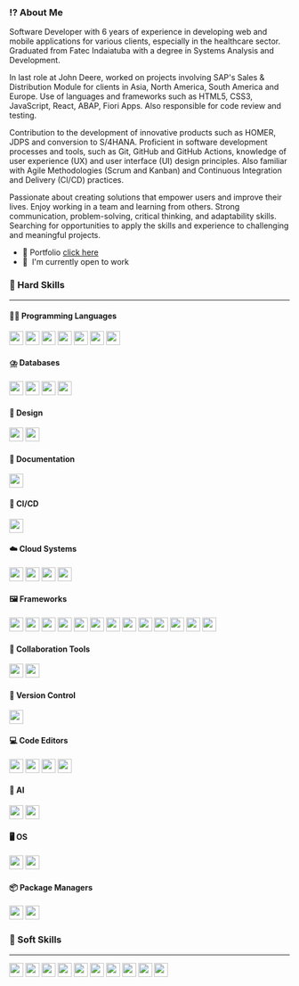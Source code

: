 ### ⁉️ About Me 
Software Developer with 6 years of experience in developing web and mobile applications for various clients, especially in the healthcare sector. Graduated from Fatec Indaiatuba with a degree in Systems Analysis and Development.

In last role at John Deere, worked on projects involving SAP's Sales & Distribution Module for clients in Asia, North America, South America and Europe. Use of languages and frameworks such as HTML5, CSS3, JavaScript, React, ABAP, Fiori Apps. Also responsible for code review and testing. 

Contribution to the development of innovative products such as HOMER, JDPS and conversion to S/4HANA. Proficient in software development processes and tools, such as Git, GitHub and GitHub Actions, knowledge of user experience (UX) and user interface (UI) design principles. Also familiar with Agile Methodologies (Scrum and Kanban) and Continuous Integration and Delivery (CI/CD) practices.

Passionate about creating solutions that empower users and improve their lives. Enjoy working in a team and learning from others. Strong communication, problem-solving, critical thinking, and adaptability skills. Searching for opportunities to apply the skills and experience to challenging and meaningful projects.

*   :floppy_disk:  Portfolio [click here](http://iqsilva.github.io/)
*   🚀  I'm currently open to work

### 🔧 Hard Skills
-------------------------------------------------------
#### 🧑‍💻 Programming Languages
<p><img src="https://img.shields.io/badge/HTML-%23E34F26.svg?logo=html5&logoColor=white" height=25> <img src="https://img.shields.io/badge/CSS-1572B6?logo=css3&logoColor=fff" height=25> <img src="https://img.shields.io/badge/JavaScript-F7DF1E?logo=javascript&logoColor=000" height=25> <img src="https://img.shields.io/badge/JSON-000?logo=json&logoColor=fff" height=25> <img src="https://img.shields.io/badge/Markdown-%23000000.svg?logo=markdown&logoColor=white" height=25> <img src="https://img.shields.io/badge/XML-767C52?logo=xml&logoColor=fff" height=25> <img src="https://img.shields.io/badge/YAML-CB171E?logo=yaml&logoColor=fff" height=25></p>

#### ⛈️ Databases
<p><img src="https://img.shields.io/badge/Firebase-039BE5?logo=Firebase&logoColor=white" height=25> <img src="https://img.shields.io/badge/MongoDB-%234ea94b.svg?logo=mongodb&logoColor=white" height=25> <img src="https://img.shields.io/badge/MySQL-4479A1?logo=mysql&logoColor=fff" height=25> <img src="https://custom-icon-badges.demolab.com/badge/Oracle-F80000?logo=oracle&logoColor=fff" height=25></p>

#### 🎨 Design
<p><img src="https://img.shields.io/badge/Figma-F24E1E?logo=figma&logoColor=white" height=25> <img src="https://img.shields.io/badge/Canva-%2300C4CC.svg?&logo=Canva&logoColor=white" height=25></p>

#### 📄 Documentation
<p><img src="https://img.shields.io/badge/Confluence-172B4D?logo=confluence&logoColor=fff" height=25></p>

#### 🔎 CI/CD
<p><img src="https://img.shields.io/badge/GitHub_Actions-2088FF?logo=github-actions&logoColor=white" height=25></p>

#### ☁️ Cloud Systems
<p><img src="https://img.shields.io/badge/AWS-%23FF9900.svg?logo=amazon-web-services&logoColor=white" height=25> <img src="https://img.shields.io/badge/Firebase-039BE5?logo=Firebase&logoColor=white" height=25> <img src="https://custom-icon-badges.demolab.com/badge/Microsoft%20Azure-0089D6?logo=msazure&logoColor=white" height=25> <img src="https://img.shields.io/badge/Vercel-%23000000.svg?logo=vercel&logoColor=white" height=25></p>

#### 🖼️ Frameworks
<p><img src="https://img.shields.io/badge/Angular-%23DD0031.svg?logo=angular&logoColor=white" height=25> <img src="https://img.shields.io/badge/Bootstrap-7952B3?logo=bootstrap&logoColor=fff" height=25> <img src="https://img.shields.io/badge/Express.js-%23404d59.svg?logo=express&logoColor=%2361DAFB" height=25> <img src="https://img.shields.io/badge/Bootstrap-7952B3?logo=bootstrap&logoColor=fff" height=25> <img src="https://img.shields.io/badge/Jest-C21325?logo=jest&logoColor=fff" height=25> <img src="https://img.shields.io/badge/Node.js-6DA55F?logo=node.js&logoColor=white" height=25> <img src="https://img.shields.io/badge/React-%2320232a.svg?logo=react&logoColor=%2361DAFB" height=25> <img src="https://img.shields.io/badge/React_Native-%2320232a.svg?logo=react&logoColor=%2361DAFB" height=25> <img src="https://img.shields.io/badge/React_Router-CA4245?logo=react-router&logoColor=white" height=25> <img src="https://img.shields.io/badge/Redux-764ABC?logo=redux&logoColor=fff" height=25> <img src="https://img.shields.io/badge/Sass-C69?logo=sass&logoColor=fff" height=25> <img src="https://img.shields.io/badge/Vite-646CFF?logo=vite&logoColor=fff" height=25> <img src="https://img.shields.io/badge/Vitest-6E9F18?logo=vitest&logoColor=fff" height=25></p>

#### 🤝 Collaboration Tools
<p><img src="https://img.shields.io/badge/Jira-0052CC?logo=jira&logoColor=fff" height=25> <img src="https://img.shields.io/badge/Trello-0052CC?logo=trello&logoColor=fff" height=25></p>

#### 🔖 Version Control
<p><img src="https://img.shields.io/badge/Git-F05032?logo=git&logoColor=fff" height=25></p>

#### 💻 Code Editors
<p><img src="https://custom-icon-badges.demolab.com/badge/Visual%20Studio%20Code-0078d7.svg?logo=vsc&logoColor=white" height=25> <img src="https://img.shields.io/badge/Notepad++-90E59A.svg?&logo=notepad%2b%2b&logoColor=black" height=25> <img src="https://img.shields.io/badge/IntelliJIDEA-000000.svg?logo=intellij-idea&logoColor=white" height=25> <img src="https://img.shields.io/badge/Eclipse-FE7A16.svg?logo=Eclipse&logoColor=white" height=25></p>

#### 🤖 AI
<p><img src="https://img.shields.io/badge/ChatGPT-74aa9c?logo=openai&logoColor=white" height=25> <img src="https://img.shields.io/badge/GitHub%20Copilot-000?logo=githubcopilot&logoColor=fff" height=25></p>

#### 🖥️ OS
<p><img src="https://img.shields.io/badge/Linux-FCC624?logo=linux&logoColor=black" height=25> <img src="https://custom-icon-badges.demolab.com/badge/Windows-0078D6?logo=windows11&logoColor=white" height=25></p>

#### 📦 Package Managers
<p><img src="https://img.shields.io/badge/npm-CB3837?logo=npm&logoColor=fff" height=25> <img src="https://img.shields.io/badge/Yarn-2C8EBB?logo=yarn&logoColor=fff" height=25></p>

### 🌻 Soft Skills 
-------------------------------------------------------
<p><img src="https://img.shields.io/badge/Effective Communication-red" height=25> <img src="https://img.shields.io/badge/Teamwork-blue" height=25> <img src="https://img.shields.io/badge/Critical Thinking-green" height=25> <img src="https://img.shields.io/badge/Adaptability-yellow" height=25> <img src="https://img.shields.io/badge/Problem Solving-orange" height=25> <img src="https://img.shields.io/badge/Time Management-navy" height=25> <img src="https://img.shields.io/badge/Empathy-purple" height=25> <img src="https://img.shields.io/badge/Leadership-indigo" height=25> <img src="https://img.shields.io/badge/Strategic Thinking-brown" height=25> <img src="https://img.shields.io/badge/Continuous Learning-black" height=25></p>
